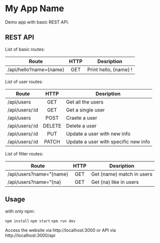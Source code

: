 # My App Name
Demo app with basic REST API.

## REST API
List of basic routes:

| Route                     | HTTP  | Desription            |
| ------------------------- |:-----:| --------------------- |
| /api/hello?name={name}    | GET   | Print hello, {name} ! |

List of user routes:

| Route                     |  HTTP  | Desription                           |
| ------------------------- |:------:| ------------------------------------ |
| /api/users                | GET    | Get all the users                    |
| /api/users/:id            | GET    | Get a single user                    |
| /api/users                | POST   | Craete a user                        |
| /api/users/:id            | DELETE | Delete a user                        |
| /api/users/:id            | PUT    | Update a user with new info          |
| /api/users/:id            | PATCH  | Update a user with specific new info |

List of filter routes:

| Route                     |  HTTP  | Desription                           |
| ------------------------- |:------:| ------------------------------------ |
| /api/users?name="{name}   | GET    | Get {name} match in users            |
| /api/users?name="{na}     | GET    | Get {na} like in users               |

## Usage
with only npm:

`npm install`
`npm start`
`npm run dev`

Access the website via http://localhost:3000 or API via http://localhost:3000/api